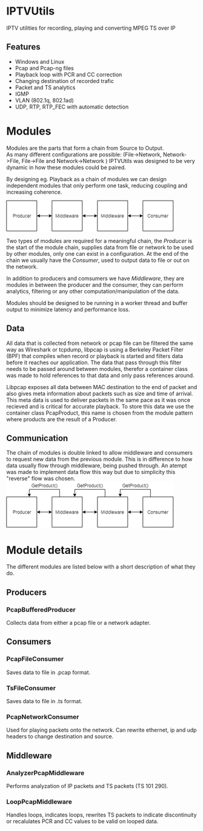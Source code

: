 IPTVUtils
===
IPTV utilities for recording, playing and converting MPEG TS over IP

Features
---
-  Windows and Linux
- Pcap and Pcap-ng files
- Playback loop with PCR and CC correction
- Changing destination of recorded trafic
- Packet and TS analytics
- IGMP
- VLAN (802.1q, 802.1ad)
- UDP, RTP, RTP_FEC with automatic detection

Modules
===
Modules are the parts that form a chain from Source to Output.  
As many different configurations are possible: (File->Network, Network->File, File->File and Network->Network ) IPTVUtils was designed to be very dynamic in how these modules could be paired.

By designing eg. Playback as a chain of modules we can design independent modules that only perform one task, reducing coupling and increasing coherence.

![Module chain.](docs/modules.png)

Two types of modules are required for a meaningful chain, the *Producer* is the start of the module chain, supplies data from file or network to be used by other modules, only one can exist in a configuration.
At the end of the chain we usually have the *Consumer*, used to output data to file or out on the network.

In addition to producers and comsumers we have *Middleware*, they are modules in between the producer and the consumer, they can perform analytics, filtering or any other computation/manipulation of the data.

Modules should be designed to be running in a worker thread and buffer output to minimize latency and performance loss.

Data
---
All data that is collected from network or pcap file can be filtered the same way as Wireshark or tcpdump, libpcap is using a Berkeley Packet Filter (BPF) that compiles when record or playback is started and filters data before it reaches our application. The data that pass through this filter needs to be passed around between modules, therefor a container class was made to hold references to that data and only pass references around.

Libpcap exposes all data between MAC destination to the end of packet and also gives meta information about packets such as size and time of arrival. This meta data is used to deliver packets in the same pace as it was once recieved and is critical for accurate playback. To store this data we use the container class PcapProduct, this name is chosen from the module pattern where products are the result of a Producer.

Communication
---
The chain of modules is double linked to allow middleware and consumers to request new data from the previous module. This is in difference to how data usually flow through middleware, being pushed through. An atempt was made to implement data flow this way but due to simplicity this "reverse" flow was chosen.
![Module chain and data flow.](docs/modules_flow.png)

Module details
===
The different modules are listed below with a short description of what they do.

Producers
---
### PcapBufferedProducer
Collects data from either a pcap file or a network adapter.

Consumers
---
### PcapFileConsumer
Saves data to file in .pcap format.

### TsFileConsumer
Saves data to file in .ts format.

### PcapNetworkConsumer
Used for playing packets onto the network. Can rewrite ethernet, ip and udp headers to change destination and source.

Middleware
---
### AnalyzerPcapMiddleware
Performs analyzation of IP packets and TS packets (TS 101 290).

### LoopPcapMiddleware
Handles loops, indicates loops, rewrites TS packets to indicate discontinuity or recalulates PCR and CC values to be valid on looped data.
